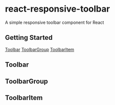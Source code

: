 # react-responsive-toolbar
 A simple responsive toolbar component for React
## Getting Started
  [Toolbar](#toolbar)
  [ToolbarGroup](#toolbargroup)
  [ToolbarItem](#toolbaritem)

## Toolbar

## ToolbarGroup

## ToolbarItem
